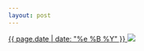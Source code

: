 ```yaml
---
layout: post
---
```


<p>
  <a href="/433">
    <time>{{ page.date | date: "%e %B %Y" }}</time>
    <img src="{{ site.assets_url }}/433.jpg">
  </a>
  
</p>
